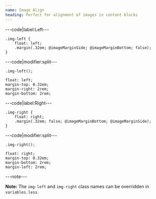 ```yaml
---
name: Image Align
heading: Perfect for alignment of images in content blocks
---
```


---code|label:Left---

```less
.img-left {
	float: left;
	.margin(.32em; @imageMarginSide; @imageMarginBottom; false);
}
```

---code|modifier:split---

```less
.img-left();
```

```less
float: left;
margin-top: 0.32em;
margin-right: 2rem;
margin-bottom: 2rem;
```

---code|label:Right---

```less
.img-right {
	float: right;
	.margin(.32em; false; @imageMarginBottom; @imageMarginSide);
}
```

---code|modifier:split---

```less
.img-right();
```

```less
float: right;
margin-top: 0.32em;
margin-bottom: 2rem;
margin-left: 2rem;
```

---note---

**Note:** The `img-left` and `img-right` class names can be overridden in `variables.less`.